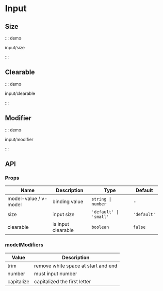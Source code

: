 # Input

## Size

::: demo

input/size

:::

## Clearable

::: demo

input/clearable

:::

## Modifier

::: demo

input/modifier

:::

## API

### Props

| Name                  | Description        | Type                   | Default     |
| --------------------- | ------------------ | ---------------------- | ----------- |
| model-value / v-model | binding value      | `string \| number`     | -           |
| size                  | input size         | `'default' \| 'small'` | `'default'` |
| clearable             | is input clearable | `boolean`              | `false`     |

### modelModifiers

| Value      | Description                         |
| ---------- | ----------------------------------- |
| trim       | remove white space at start and end |
| number     | must input number                   |
| capitalize | capitalized the first letter        |
